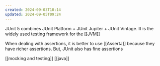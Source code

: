 ```yaml
---
created: 2024-09-03T10:14
updated: 2024-09-05T09:24
---
```

JUnit 5 combines JUnit Platform + JUnit Jupiter + JUnit Vintage. It is the widely used testing framework for the [[JVM]]

When dealing with assertions, it is better to use [[AssertJ]] because they have richer assertions. But, JUnit also has fine assertions 

[[mocking and testing]] [[java]]
